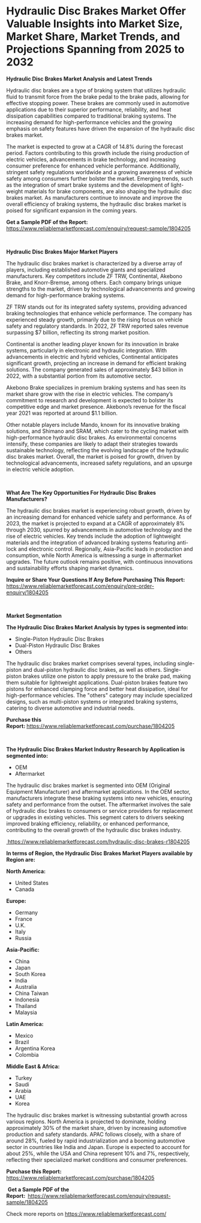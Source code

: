 <p><h1>Hydraulic Disc Brakes Market Offer Valuable Insights into Market Size, Market Share, Market Trends, and Projections Spanning from 2025 to 2032</h1></p><p><strong>Hydraulic Disc Brakes Market Analysis and Latest Trends</strong></p>
<p><p>Hydraulic disc brakes are a type of braking system that utilizes hydraulic fluid to transmit force from the brake pedal to the brake pads, allowing for effective stopping power. These brakes are commonly used in automotive applications due to their superior performance, reliability, and heat dissipation capabilities compared to traditional braking systems. The increasing demand for high-performance vehicles and the growing emphasis on safety features have driven the expansion of the hydraulic disc brakes market.</p><p>The market is expected to grow at a CAGR of 14.8% during the forecast period. Factors contributing to this growth include the rising production of electric vehicles, advancements in brake technology, and increasing consumer preference for enhanced vehicle performance. Additionally, stringent safety regulations worldwide and a growing awareness of vehicle safety among consumers further bolster the market. Emerging trends, such as the integration of smart brake systems and the development of light-weight materials for brake components, are also shaping the hydraulic disc brakes market. As manufacturers continue to innovate and improve the overall efficiency of braking systems, the hydraulic disc brakes market is poised for significant expansion in the coming years.</p></p>
<p><strong>Get a Sample PDF of the Report:&nbsp;</strong> <a href="https://www.reliablemarketforecast.com/enquiry/request-sample/1804205?utm_campaign=2890&utm_medium=2&utm_source=Github&utm_content=ia&utm_term=30032025&utm_id=hydraulic-disc-brakes">https://www.reliablemarketforecast.com/enquiry/request-sample/1804205</a></p>
<p>&nbsp;</p>
<p><strong>Hydraulic Disc Brakes Major Market Players</strong></p>
<p><p>The hydraulic disc brakes market is characterized by a diverse array of players, including established automotive giants and specialized manufacturers. Key competitors include ZF TRW, Continental, Akebono Brake, and Knorr-Bremse, among others. Each company brings unique strengths to the market, driven by technological advancements and growing demand for high-performance braking systems.</p><p>ZF TRW stands out for its integrated safety systems, providing advanced braking technologies that enhance vehicle performance. The company has experienced steady growth, primarily due to the rising focus on vehicle safety and regulatory standards. In 2022, ZF TRW reported sales revenue surpassing $7 billion, reflecting its strong market position.</p><p>Continental is another leading player known for its innovation in brake systems, particularly in electronic and hydraulic integration. With advancements in electric and hybrid vehicles, Continental anticipates significant growth, projecting an increase in demand for efficient braking solutions. The company generated sales of approximately $43 billion in 2022, with a substantial portion from its automotive sector.</p><p>Akebono Brake specializes in premium braking systems and has seen its market share grow with the rise in electric vehicles. The company’s commitment to research and development is expected to bolster its competitive edge and market presence. Akebono’s revenue for the fiscal year 2021 was reported at around $1.1 billion.</p><p>Other notable players include Mando, known for its innovative braking solutions, and Shimano and SRAM, which cater to the cycling market with high-performance hydraulic disc brakes. As environmental concerns intensify, these companies are likely to adapt their strategies towards sustainable technology, reflecting the evolving landscape of the hydraulic disc brakes market. Overall, the market is poised for growth, driven by technological advancements, increased safety regulations, and an upsurge in electric vehicle adoption.</p></p>
<p>&nbsp;</p>
<p><strong>What Are The Key Opportunities For Hydraulic Disc Brakes Manufacturers?</strong></p>
<p><p>The hydraulic disc brakes market is experiencing robust growth, driven by an increasing demand for enhanced vehicle safety and performance. As of 2023, the market is projected to expand at a CAGR of approximately 8% through 2030, spurred by advancements in automotive technology and the rise of electric vehicles. Key trends include the adoption of lightweight materials and the integration of advanced braking systems featuring anti-lock and electronic control. Regionally, Asia-Pacific leads in production and consumption, while North America is witnessing a surge in aftermarket upgrades. The future outlook remains positive, with continuous innovations and sustainability efforts shaping market dynamics.</p></p>
<p><strong>Inquire or Share Your Questions If Any Before Purchasing This Report:</strong> <a href="https://www.reliablemarketforecast.com/enquiry/pre-order-enquiry/1804205?utm_campaign=2890&utm_medium=2&utm_source=Github&utm_content=ia&utm_term=30032025&utm_id=hydraulic-disc-brakes">https://www.reliablemarketforecast.com/enquiry/pre-order-enquiry/1804205</a></p>
<p>&nbsp;</p>
<p><strong>Market Segmentation</strong></p>
<p><strong>The Hydraulic Disc Brakes Market Analysis by types is segmented into:</strong></p>
<p><ul><li>Single-Piston Hydraulic Disc Brakes</li><li>Dual-Piston Hydraulic Disc Brakes</li><li>Others</li></ul></p>
<p><p>The hydraulic disc brakes market comprises several types, including single-piston and dual-piston hydraulic disc brakes, as well as others. Single-piston brakes utilize one piston to apply pressure to the brake pad, making them suitable for lightweight applications. Dual-piston brakes feature two pistons for enhanced clamping force and better heat dissipation, ideal for high-performance vehicles. The "others" category may include specialized designs, such as multi-piston systems or integrated braking systems, catering to diverse automotive and industrial needs.</p></p>
<p><strong>Purchase this Report:&nbsp;</strong><a href="https://www.reliablemarketforecast.com/purchase/1804205?utm_campaign=2890&utm_medium=2&utm_source=Github&utm_content=ia&utm_term=30032025&utm_id=hydraulic-disc-brakes">https://www.reliablemarketforecast.com/purchase/1804205</a></p>
<p>&nbsp;</p>
<p><strong>The Hydraulic Disc Brakes Market Industry Research by Application is segmented into:</strong></p>
<p><ul><li>OEM</li><li>Aftermarket</li></ul></p>
<p><p>The hydraulic disc brakes market is segmented into OEM (Original Equipment Manufacturer) and aftermarket applications. In the OEM sector, manufacturers integrate these braking systems into new vehicles, ensuring safety and performance from the outset. The aftermarket involves the sale of hydraulic disc brakes to consumers or service providers for replacement or upgrades in existing vehicles. This segment caters to drivers seeking improved braking efficiency, reliability, or enhanced performance, contributing to the overall growth of the hydraulic disc brakes industry.</p></p>
<p><a href="https://www.reliablemarketforecast.com/hydraulic-disc-brakes-r1804205?utm_campaign=2890&utm_medium=2&utm_source=Github&utm_content=ia&utm_term=30032025&utm_id=hydraulic-disc-brakes">&nbsp;https://www.reliablemarketforecast.com/hydraulic-disc-brakes-r1804205</a></p>
<p><strong>In terms of Region, the Hydraulic Disc Brakes Market Players available by Region are:</strong></p>
<p>
    <p> <strong> North America: </strong>
        <ul>
            <li>United States</li>
            <li>Canada</li>
        </ul>
        </p> 
    <p> <strong> Europe: </strong>
        <ul>
            <li>Germany</li>
            <li>France</li>
            <li>U.K.</li>
            <li>Italy</li>
            <li>Russia</li>
        </ul>
        </p> 
    <p> <strong> Asia-Pacific: </strong>
        <ul>
            <li>China</li>
            <li>Japan</li>
            <li>South Korea</li>
            <li>India</li>
            <li>Australia</li>
            <li>China Taiwan</li>
            <li>Indonesia</li>
            <li>Thailand</li>
            <li>Malaysia</li>
        </ul>
        </p> 
    <p> <strong> Latin America: </strong>
        <ul>
            <li>Mexico</li>
            <li>Brazil</li>
            <li>Argentina Korea</li>
            <li>Colombia</li>
        </ul>
        </p> 
    <p> <strong> Middle East & Africa: </strong>
        <ul>
            <li>Turkey</li>
            <li>Saudi</li>
            <li>Arabia</li>
            <li>UAE</li>
            <li>Korea</li>
        </ul>
    </p>
    </p>
<p><p>The hydraulic disc brakes market is witnessing substantial growth across various regions. North America is projected to dominate, holding approximately 30% of the market share, driven by increasing automotive production and safety standards. APAC follows closely, with a share of around 28%, fueled by rapid industrialization and a booming automotive sector in countries like India and Japan. Europe is expected to account for about 25%, while the USA and China represent 10% and 7%, respectively, reflecting their specialized market conditions and consumer preferences.</p></p>
<p><strong>Purchase this Report: </strong><a href="https://www.reliablemarketforecast.com/purchase/1804205?utm_campaign=2890&utm_medium=2&utm_source=Github&utm_content=ia&utm_term=30032025&utm_id=hydraulic-disc-brakes">https://www.reliablemarketforecast.com/purchase/1804205</a></p>
<p>&nbsp;<strong>Get a Sample PDF of the Report:&nbsp;&nbsp;</strong><a href="https://www.reliablemarketforecast.com/enquiry/request-sample/1804205?utm_campaign=2890&utm_medium=2&utm_source=Github&utm_content=ia&utm_term=30032025&utm_id=hydraulic-disc-brakes">https://www.reliablemarketforecast.com/enquiry/request-sample/1804205</a></p>
<p><strong></strong></p>
<p>Check more reports on <a href="https://www.reliablemarketforecast.com/?utm_campaign=2890&utm_medium=2&utm_source=Github&utm_content=ia&utm_term=30032025&utm_id=hydraulic-disc-brakes">https://www.reliablemarketforecast.com/</a></p>
